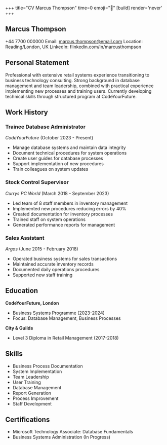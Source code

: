 +++
title="CV Marcus Thompson"
time=0
emoji="📝"
[build]
render='never'
+++

## Marcus Thompson

+44 7700 000000
Email: marcus.thompson@email.com
Location: Reading/London, UK
LinkedIn: flinkedin.com/in/marcusthompson

## Personal Statement

Professional with extensive retail systems experience transitioning to business technology consulting. Strong background in database management and team leadership, combined with practical experience implementing new processes and training users. Currently developing technical skills through structured program at CodeYourFuture.

## Work History

### Trainee Database Administrator

_CodeYourFuture_ (October 2023 - Present)

- Manage database systems and maintain data integrity
- Document technical procedures for system operations
- Create user guides for database processes
- Support implementation of new procedures
- Train colleagues on system updates

### Stock Control Supervisor

_Currys PC World_ (March 2018 - September 2023)

- Led team of 8 staff members in inventory management
- Implemented new procedures reducing errors by 40%
- Created documentation for inventory processes
- Trained staff on system operations
- Generated performance reports for management

### Sales Assistant

_Argos_ (June 2015 - February 2018)

- Operated business systems for sales transactions
- Maintained accurate inventory records
- Documented daily operations procedures
- Supported new staff training

## Education

**CodeYourFuture, London**

- Business Systems Programme (2023-2024)
- Focus: Database Management, Business Processes

**City & Guilds**

- Level 3 Diploma in Retail Management (2017-2018)

## Skills

- Business Process Documentation
- System Implementation
- Team Leadership
- User Training
- Database Management
- Report Generation
- Process Improvement
- Staff Development

## Certifications

- Microsoft Technology Associate: Database Fundamentals
- Business Systems Administration (In Progress)
